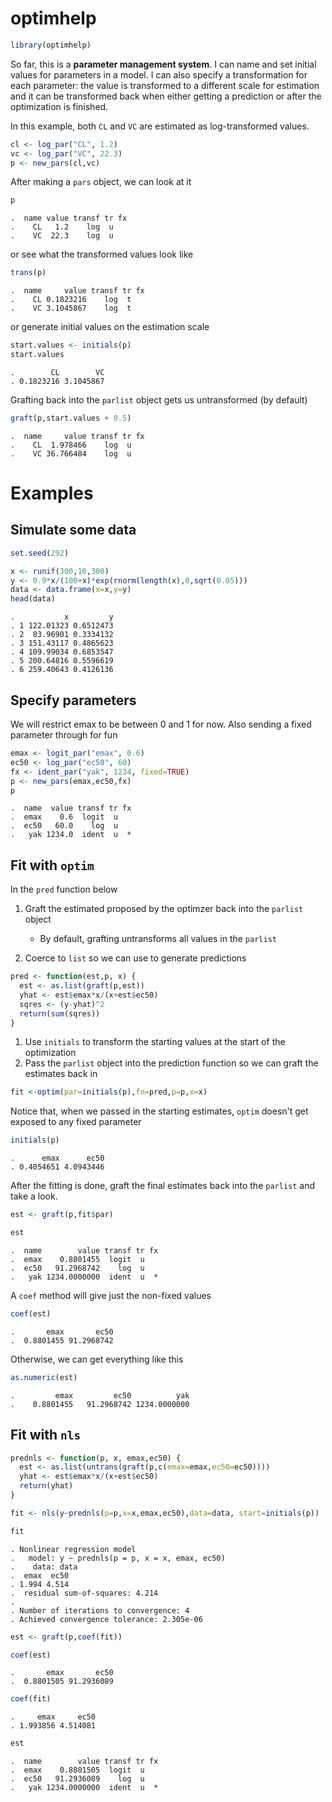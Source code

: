 optimhelp
=========

``` r
library(optimhelp)
```

So far, this is a **parameter management system**. I can name and set initial values for parameters in a model. I can also specify a transformation for each parameter: the value is transformed to a different scale for estimation and it can be transformed back when either getting a prediction or after the optimization is finished.

In this example, both `CL` and `VC` are estimated as log-transformed values.

``` r
cl <- log_par("CL", 1.2)
vc <- log_par("VC", 22.3)
p <- new_pars(cl,vc)
```

After making a `pars` object, we can look at it

``` r
p
```

    .  name value transf tr fx
    .    CL   1.2    log  u   
    .    VC  22.3    log  u

or see what the transformed values look like

``` r
trans(p)
```

    .  name     value transf tr fx
    .    CL 0.1823216    log  t   
    .    VC 3.1045867    log  t

or generate initial values on the estimation scale

``` r
start.values <- initials(p)
start.values
```

    .        CL        VC 
    . 0.1823216 3.1045867

Grafting back into the `parlist` object gets us untransformed (by default)

``` r
graft(p,start.values + 0.5)
```

    .  name     value transf tr fx
    .    CL  1.978466    log  u   
    .    VC 36.766484    log  u

Examples
========

Simulate some data
------------------

``` r
set.seed(292)

x <- runif(300,10,300)
y <- 0.9*x/(100+x)*exp(rnorm(length(x),0,sqrt(0.05)))
data <- data.frame(x=x,y=y)
head(data)
```

    .           x         y
    . 1 122.01323 0.6512473
    . 2  83.96901 0.3334132
    . 3 151.43117 0.4865623
    . 4 109.99034 0.6853547
    . 5 200.64816 0.5596619
    . 6 259.40643 0.4126136

Specify parameters
------------------

We will restrict emax to be between 0 and 1 for now. Also sending a fixed parameter through for fun

``` r
emax <- logit_par("emax", 0.6)
ec50 <- log_par("ec50", 60)
fx <- ident_par("yak", 1234, fixed=TRUE)
p <- new_pars(emax,ec50,fx)
p
```

    .  name  value transf tr fx
    .  emax    0.6  logit  u   
    .  ec50   60.0    log  u   
    .   yak 1234.0  ident  u  *

Fit with `optim`
----------------

In the `pred` function below

1.  Graft the estimated proposed by the optimzer back into the `parlist` object
    -   By default, grafting untransforms all values in the `parlist`

2.  Coerce to `list` so we can use to generate predictions

``` r
pred <- function(est,p, x) {
  est <- as.list(graft(p,est))
  yhat <- est$emax*x/(x+est$ec50)
  sqres <- (y-yhat)^2
  return(sum(sqres))
}
```

1.  Use `initials` to transform the starting values at the start of the optimization
2.  Pass the `parlist` object into the prediction function so we can graft the estimates back in

``` r
fit <-optim(par=initials(p),fn=pred,p=p,x=x)
```

Notice that, when we passed in the starting estimates, `optim` doesn't get exposed to any fixed parameter

``` r
initials(p)
```

    .      emax      ec50 
    . 0.4054651 4.0943446

After the fitting is done, graft the final estimates back into the `parlist` and take a look.

``` r
est <- graft(p,fit$par)

est
```

    .  name        value transf tr fx
    .  emax    0.8801455  logit  u   
    .  ec50   91.2968742    log  u   
    .   yak 1234.0000000  ident  u  *

A `coef` method will give just the non-fixed values

``` r
coef(est)
```

    .       emax       ec50 
    .  0.8801455 91.2968742

Otherwise, we can get everything like this

``` r
as.numeric(est)
```

    .         emax         ec50          yak 
    .    0.8801455   91.2968742 1234.0000000

Fit with `nls`
--------------

``` r
prednls <- function(p, x, emax,ec50) {
  est <- as.list(untrans(graft(p,c(emax=emax,ec50=ec50))))
  yhat <- est$emax*x/(x+est$ec50)
  return(yhat)
}

fit <- nls(y~prednls(p=p,x=x,emax,ec50),data=data, start=initials(p))

fit
```

    . Nonlinear regression model
    .   model: y ~ prednls(p = p, x = x, emax, ec50)
    .    data: data
    .  emax  ec50 
    . 1.994 4.514 
    .  residual sum-of-squares: 4.214
    . 
    . Number of iterations to convergence: 4 
    . Achieved convergence tolerance: 2.305e-06

``` r
est <- graft(p,coef(fit))

coef(est)
```

    .       emax       ec50 
    .  0.8801505 91.2936089

``` r
coef(fit)
```

    .     emax     ec50 
    . 1.993856 4.514081

``` r
est
```

    .  name        value transf tr fx
    .  emax    0.8801505  logit  u   
    .  ec50   91.2936089    log  u   
    .   yak 1234.0000000  ident  u  *
